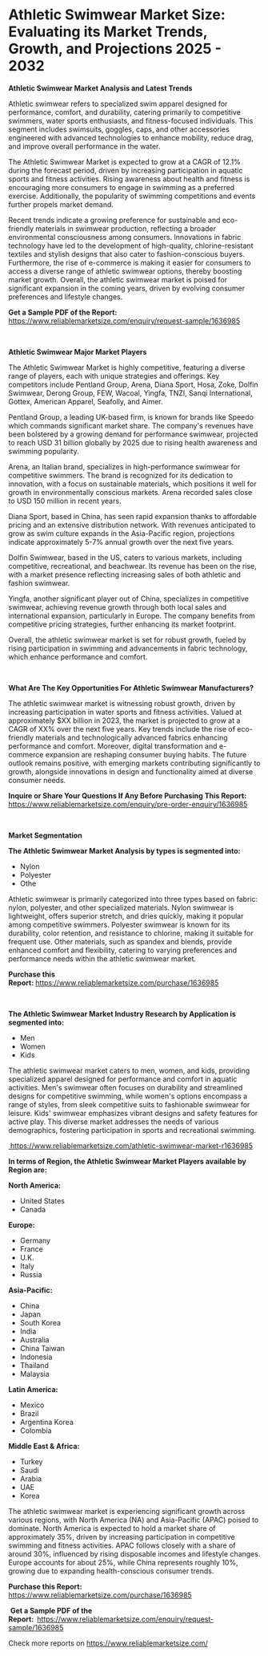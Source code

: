 <p><h1>Athletic Swimwear Market Size: Evaluating its Market Trends, Growth, and Projections 2025 - 2032</h1></p><p><strong>Athletic Swimwear Market Analysis and Latest Trends</strong></p>
<p><p>Athletic swimwear refers to specialized swim apparel designed for performance, comfort, and durability, catering primarily to competitive swimmers, water sports enthusiasts, and fitness-focused individuals. This segment includes swimsuits, goggles, caps, and other accessories engineered with advanced technologies to enhance mobility, reduce drag, and improve overall performance in the water.</p><p>The Athletic Swimwear Market is expected to grow at a CAGR of 12.1% during the forecast period, driven by increasing participation in aquatic sports and fitness activities. Rising awareness about health and fitness is encouraging more consumers to engage in swimming as a preferred exercise. Additionally, the popularity of swimming competitions and events further propels market demand.</p><p>Recent trends indicate a growing preference for sustainable and eco-friendly materials in swimwear production, reflecting a broader environmental consciousness among consumers. Innovations in fabric technology have led to the development of high-quality, chlorine-resistant textiles and stylish designs that also cater to fashion-conscious buyers. Furthermore, the rise of e-commerce is making it easier for consumers to access a diverse range of athletic swimwear options, thereby boosting market growth. Overall, the athletic swimwear market is poised for significant expansion in the coming years, driven by evolving consumer preferences and lifestyle changes.</p></p>
<p><strong>Get a Sample PDF of the Report:&nbsp;</strong> <a href="https://www.reliablemarketsize.com/enquiry/request-sample/1636985?utm_campaign=1911&utm_medium=2&utm_source=Github&utm_content=ia&utm_term=06022025&utm_id=athletic-swimwear">https://www.reliablemarketsize.com/enquiry/request-sample/1636985</a></p>
<p>&nbsp;</p>
<p><strong>Athletic Swimwear Major Market Players</strong></p>
<p><p>The Athletic Swimwear Market is highly competitive, featuring a diverse range of players, each with unique strategies and offerings. Key competitors include Pentland Group, Arena, Diana Sport, Hosa, Zoke, Dolfin Swimwear, Derong Group, FEW, Wacoal, Yingfa, TNZI, Sanqi International, Gottex, American Apparel, Seafolly, and Aimer.</p><p>Pentland Group, a leading UK-based firm, is known for brands like Speedo which commands significant market share. The company's revenues have been bolstered by a growing demand for performance swimwear, projected to reach USD 31 billion globally by 2025 due to rising health awareness and swimming popularity.</p><p>Arena, an Italian brand, specializes in high-performance swimwear for competitive swimmers. The brand is recognized for its dedication to innovation, with a focus on sustainable materials, which positions it well for growth in environmentally conscious markets. Arena recorded sales close to USD 150 million in recent years.</p><p>Diana Sport, based in China, has seen rapid expansion thanks to affordable pricing and an extensive distribution network. With revenues anticipated to grow as swim culture expands in the Asia-Pacific region, projections indicate approximately 5-7% annual growth over the next five years.</p><p>Dolfin Swimwear, based in the US, caters to various markets, including competitive, recreational, and beachwear. Its revenue has been on the rise, with a market presence reflecting increasing sales of both athletic and fashion swimwear.</p><p>Yingfa, another significant player out of China, specializes in competitive swimwear, achieving revenue growth through both local sales and international expansion, particularly in Europe. The company benefits from competitive pricing strategies, further enhancing its market footprint.</p><p>Overall, the athletic swimwear market is set for robust growth, fueled by rising participation in swimming and advancements in fabric technology, which enhance performance and comfort.</p></p>
<p>&nbsp;</p>
<p><strong>What Are The Key Opportunities For Athletic Swimwear Manufacturers?</strong></p>
<p><p>The athletic swimwear market is witnessing robust growth, driven by increasing participation in water sports and fitness activities. Valued at approximately $XX billion in 2023, the market is projected to grow at a CAGR of XX% over the next five years. Key trends include the rise of eco-friendly materials and technologically advanced fabrics enhancing performance and comfort. Moreover, digital transformation and e-commerce expansion are reshaping consumer buying habits. The future outlook remains positive, with emerging markets contributing significantly to growth, alongside innovations in design and functionality aimed at diverse consumer needs.</p></p>
<p><strong>Inquire or Share Your Questions If Any Before Purchasing This Report:</strong> <a href="https://www.reliablemarketsize.com/enquiry/pre-order-enquiry/1636985?utm_campaign=1911&utm_medium=2&utm_source=Github&utm_content=ia&utm_term=06022025&utm_id=athletic-swimwear">https://www.reliablemarketsize.com/enquiry/pre-order-enquiry/1636985</a></p>
<p>&nbsp;</p>
<p><strong>Market Segmentation</strong></p>
<p><strong>The Athletic Swimwear Market Analysis by types is segmented into:</strong></p>
<p><ul><li>Nylon</li><li>Polyester</li><li>Othe</li></ul></p>
<p><p>Athletic swimwear is primarily categorized into three types based on fabric: nylon, polyester, and other specialized materials. Nylon swimwear is lightweight, offers superior stretch, and dries quickly, making it popular among competitive swimmers. Polyester swimwear is known for its durability, color retention, and resistance to chlorine, making it suitable for frequent use. Other materials, such as spandex and blends, provide enhanced comfort and flexibility, catering to varying preferences and performance needs within the athletic swimwear market.</p></p>
<p><strong>Purchase this Report:&nbsp;</strong><a href="https://www.reliablemarketsize.com/purchase/1636985?utm_campaign=1911&utm_medium=2&utm_source=Github&utm_content=ia&utm_term=06022025&utm_id=athletic-swimwear">https://www.reliablemarketsize.com/purchase/1636985</a></p>
<p>&nbsp;</p>
<p><strong>The Athletic Swimwear Market Industry Research by Application is segmented into:</strong></p>
<p><ul><li>Men</li><li>Women</li><li>Kids</li></ul></p>
<p><p>The athletic swimwear market caters to men, women, and kids, providing specialized apparel designed for performance and comfort in aquatic activities. Men's swimwear often focuses on durability and streamlined designs for competitive swimming, while women's options encompass a range of styles, from sleek competitive suits to fashionable swimwear for leisure. Kids' swimwear emphasizes vibrant designs and safety features for active play. This diverse market addresses the needs of various demographics, fostering participation in sports and recreational swimming.</p></p>
<p><a href="https://www.reliablemarketsize.com/athletic-swimwear-market-r1636985?utm_campaign=1911&utm_medium=2&utm_source=Github&utm_content=ia&utm_term=06022025&utm_id=athletic-swimwear">&nbsp;https://www.reliablemarketsize.com/athletic-swimwear-market-r1636985</a></p>
<p><strong>In terms of Region, the Athletic Swimwear Market Players available by Region are:</strong></p>
<p>
    <p> <strong> North America: </strong>
        <ul>
            <li>United States</li>
            <li>Canada</li>
        </ul>
        </p> 
    <p> <strong> Europe: </strong>
        <ul>
            <li>Germany</li>
            <li>France</li>
            <li>U.K.</li>
            <li>Italy</li>
            <li>Russia</li>
        </ul>
        </p> 
    <p> <strong> Asia-Pacific: </strong>
        <ul>
            <li>China</li>
            <li>Japan</li>
            <li>South Korea</li>
            <li>India</li>
            <li>Australia</li>
            <li>China Taiwan</li>
            <li>Indonesia</li>
            <li>Thailand</li>
            <li>Malaysia</li>
        </ul>
        </p> 
    <p> <strong> Latin America: </strong>
        <ul>
            <li>Mexico</li>
            <li>Brazil</li>
            <li>Argentina Korea</li>
            <li>Colombia</li>
        </ul>
        </p> 
    <p> <strong> Middle East & Africa: </strong>
        <ul>
            <li>Turkey</li>
            <li>Saudi</li>
            <li>Arabia</li>
            <li>UAE</li>
            <li>Korea</li>
        </ul>
    </p>
    </p>
<p><p>The athletic swimwear market is experiencing significant growth across various regions, with North America (NA) and Asia-Pacific (APAC) poised to dominate. North America is expected to hold a market share of approximately 35%, driven by increasing participation in competitive swimming and fitness activities. APAC follows closely with a share of around 30%, influenced by rising disposable incomes and lifestyle changes. Europe accounts for about 25%, while China represents roughly 10%, growing due to expanding health-conscious consumer trends.</p></p>
<p><strong>Purchase this Report: </strong><a href="https://www.reliablemarketsize.com/purchase/1636985?utm_campaign=1911&utm_medium=2&utm_source=Github&utm_content=ia&utm_term=06022025&utm_id=athletic-swimwear">https://www.reliablemarketsize.com/purchase/1636985</a></p>
<p>&nbsp;<strong>Get a Sample PDF of the Report:&nbsp;&nbsp;</strong><a href="https://www.reliablemarketsize.com/enquiry/request-sample/1636985?utm_campaign=1911&utm_medium=2&utm_source=Github&utm_content=ia&utm_term=06022025&utm_id=athletic-swimwear">https://www.reliablemarketsize.com/enquiry/request-sample/1636985</a></p>
<p><strong></strong></p>
<p>Check more reports on <a href="https://www.reliablemarketsize.com/?utm_campaign=1911&utm_medium=2&utm_source=Github&utm_content=ia&utm_term=06022025&utm_id=athletic-swimwear">https://www.reliablemarketsize.com/</a></p>